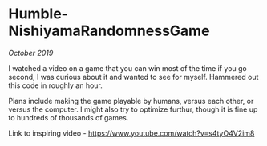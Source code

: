 # Humble-NishiyamaRandomnessGame

*October 2019*

I watched a video on a game that you can win most of the time if you go second, I was curious about it and wanted to see for myself. Hammered out this code in roughly an hour.

Plans include making the game playable by humans, versus each other, or versus the computer. I might also try to optimize furthur, though it is fine up to hundreds of thousands of games.

Link to inspiring video - https://www.youtube.com/watch?v=s4tyO4V2im8

